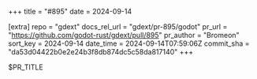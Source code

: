 +++
title = "#895"
date = 2024-09-14

[extra]
repo = "gdext"
docs_rel_url = "gdext/pr-895/godot"
pr_url = "https://github.com/godot-rust/gdext/pull/895"
pr_author = "Bromeon"
sort_key = 2024-09-14
date_time = 2024-09-14T07:59:06Z
commit_sha = "da53d04422b0e2e24b3f8db874dc5c58da817140"
+++

$PR_TITLE
